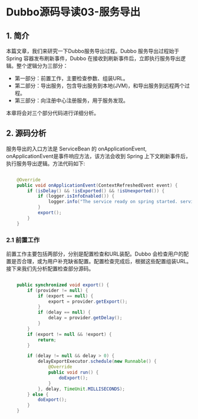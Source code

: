 
# Dubbo源码导读03-服务导出

## 1. 简介

本篇文章，我们来研究一下Dubbo服务导出过程。Dubbo 服务导出过程始于 Spring 容器发布刷新事件，Dubbo 在接收到刷新事件后，立即执行服务导出逻辑。整个逻辑分为三部分：

- 第一部分：前置工作，主要检查参数、组装URL。
- 第二部分：导出服务，包含导出服务到本地(JVM)，和导出服务到远程两个过程。
- 第三部分：向注册中心注册服务，用于服务发现。

本章将会对三个部分代码进行详细分析。

## 2. 源码分析

服务导出的入口方法是 ServiceBean 的 onApplicationEvent, onApplicationEvent是事件响应方法，该方法会收到 Spring 上下文刷新事件后，执行服务导出逻辑。方法代码如下:

```java

	@Override 
	public void onApplicationEvent(ContextRefreshedEvent event) {
	    if (isDelay() && !isExported() && !isUnexported()) {
	        if (logger.isInfoEnabled()) {
	            logger.info("The service ready on spring started. service: " + getInterface());
	        }
	        export();
	    }
	}

```

### 2.1 前置工作

前置工作主要包括两部分，分别是配置检查和URL装配。Dubbo 会检查用户的配置是否合理，或为用户补充缺省配置。配置检查完成后，根据这些配置组装URL。接下来我们先分析配置检查部分源码。

```java

	public synchronized void export() {
        if (provider != null) {
            if (export == null) {
                export = provider.getExport();
            }
            if (delay == null) {
                delay = provider.getDelay();
            }
        }
        if (export != null && !export) {
            return;
        }

        if (delay != null && delay > 0) {
            delayExportExecutor.schedule(new Runnable() {
                @Override
                public void run() {
                    doExport();
                }
            }, delay, TimeUnit.MILLISECONDS);
        } else {
            doExport();
        }
    }

```